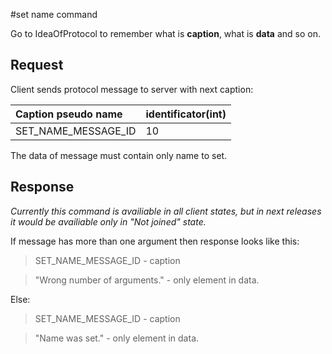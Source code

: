 #set name command

Go to IdeaOfProtocol to remember what is **caption**, what is **data** and so on.

## Request ##

Client sends protocol message to server with next caption:

|Caption pseudo name|identificator(int)|
|:------------------|:-----------------|
|SET\_NAME\_MESSAGE\_ID|10|

The data of message must contain only name to set.

## Response ##

_Currently this command is availiable in all client states, but in next releases it would be availiable only in "Not joined" state._

If message has more than one argument then response looks like this:
> SET\_NAME\_MESSAGE\_ID - caption

> "Wrong number of arguments." - only element in data.


Else:
> SET\_NAME\_MESSAGE\_ID - caption

> "Name was set." - only element in data.